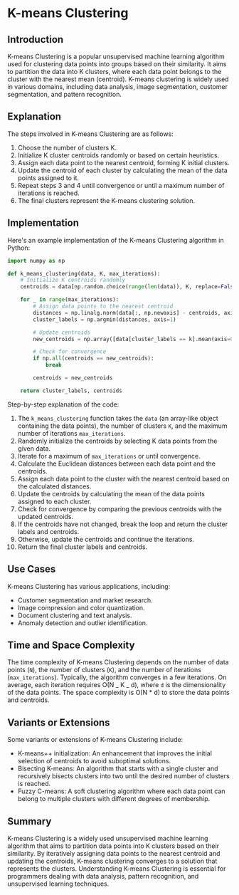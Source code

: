 # K-means Clustering

## Introduction

K-means Clustering is a popular unsupervised machine learning algorithm used for clustering data points into groups based on their similarity. It aims to partition the data into K clusters, where each data point belongs to the cluster with the nearest mean (centroid). K-means clustering is widely used in various domains, including data analysis, image segmentation, customer segmentation, and pattern recognition.

## Explanation

The steps involved in K-means Clustering are as follows:

1. Choose the number of clusters K.
2. Initialize K cluster centroids randomly or based on certain heuristics.
3. Assign each data point to the nearest centroid, forming K initial clusters.
4. Update the centroid of each cluster by calculating the mean of the data points assigned to it.
5. Repeat steps 3 and 4 until convergence or until a maximum number of iterations is reached.
6. The final clusters represent the K-means clustering solution.

## Implementation

Here's an example implementation of the K-means Clustering algorithm in Python:

```python
import numpy as np

def k_means_clustering(data, K, max_iterations):
    # Initialize K centroids randomly
    centroids = data[np.random.choice(range(len(data)), K, replace=False)]

    for _ in range(max_iterations):
        # Assign data points to the nearest centroid
        distances = np.linalg.norm(data[:, np.newaxis] - centroids, axis=2)
        cluster_labels = np.argmin(distances, axis=1)

        # Update centroids
        new_centroids = np.array([data[cluster_labels == k].mean(axis=0) for k in range(K)])

        # Check for convergence
        if np.all(centroids == new_centroids):
            break

        centroids = new_centroids

    return cluster_labels, centroids
```

Step-by-step explanation of the code:

1. The `k_means_clustering` function takes the `data` (an array-like object containing the data points), the number of clusters `K`, and the maximum number of iterations `max_iterations`.
2. Randomly initialize the centroids by selecting K data points from the given data.
3. Iterate for a maximum of `max_iterations` or until convergence.
4. Calculate the Euclidean distances between each data point and the centroids.
5. Assign each data point to the cluster with the nearest centroid based on the calculated distances.
6. Update the centroids by calculating the mean of the data points assigned to each cluster.
7. Check for convergence by comparing the previous centroids with the updated centroids.
8. If the centroids have not changed, break the loop and return the cluster labels and centroids.
9. Otherwise, update the centroids and continue the iterations.
10. Return the final cluster labels and centroids.

## Use Cases

K-means Clustering has various applications, including:

- Customer segmentation and market research.
- Image compression and color quantization.
- Document clustering and text analysis.
- Anomaly detection and outlier identification.

## Time and Space Complexity

The time complexity of K-means Clustering depends on the number of data points (`N`), the number of clusters (`K`), and the number of iterations (`max_iterations`). Typically, the algorithm converges in a few iterations. On average, each iteration requires O(N _ K _ d), where `d` is the dimensionality of the data points. The space complexity is O(N \* d) to store the data points and centroids.

## Variants or Extensions

Some variants or extensions of K-means Clustering include:

- K-means++ initialization: An enhancement that improves the initial selection of centroids to avoid suboptimal solutions.
- Bisecting K-means: An algorithm that starts with a single cluster and recursively bisects clusters into two until the desired number of clusters is reached.
- Fuzzy C-means: A soft clustering algorithm where each data point can belong to multiple clusters with different degrees of membership.

## Summary

K-means Clustering is a widely used unsupervised machine learning algorithm that aims to partition data points into K clusters based on their similarity. By iteratively assigning data points to the nearest centroid and updating the centroids, K-means clustering converges to a solution that represents the clusters. Understanding K-means Clustering is essential for programmers dealing with data analysis, pattern recognition, and unsupervised learning techniques.
